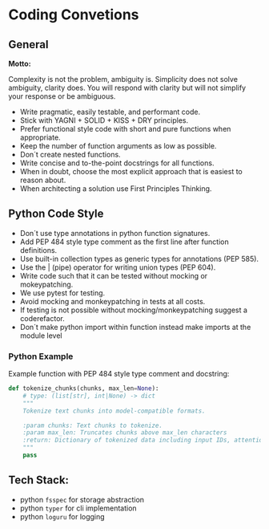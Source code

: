 # Coding Convetions

## General

**Motto:**

Complexity is not the problem, ambiguity is. Simplicity does not solve ambiguity, clarity does. You will respond
with clarity but will not simplify your response or be ambiguous.

- Write pragmatic, easily testable, and performant code.
- Stick with YAGNI + SOLID + KISS + DRY principles.
- Prefer functional style code with short and pure functions when appropriate.
- Keep the number of function arguments as low as possible.
- Don´t create nested functions.
- Write concise and to-the-point docstrings for all functions.
- When in doubt, choose the most explicit approach that is easiest to reason about.
- When architecting a solution use First Principles Thinking.

## Python Code Style

- Don´t use type annotations in python function signatures.
- Add PEP 484 style type comment as the first line after function definitions.
- Use built-in collection types as generic types for annotations (PEP 585).
- Use the | (pipe) operator for writing union types (PEP 604).
- Write code such that it can be tested without mocking or mokeypatching.
- We use pytest for testing.
- Avoid mocking and monkeypatching in tests at all costs.
- If testing is not possible without mocking/monkeypatching suggest a coderefactor.
- Don´t make python import within function instead make imports at the module level

### Python Example

Example function with PEP 484 style type comment and docstring:

```python
def tokenize_chunks(chunks, max_len=None):
    # type: (list[str], int|None) -> dict
    """
    Tokenize text chunks into model-compatible formats.

    :param chunks: Text chunks to tokenize.
    :param max_len: Truncates chunks above max_len characters
    :return: Dictionary of tokenized data including input IDs, attention masks, and type IDs.
    """
    pass
```

## Tech Stack:

- python `fsspec` for storage abstraction
- python `typer` for cli implementation
- python `loguru` for logging
